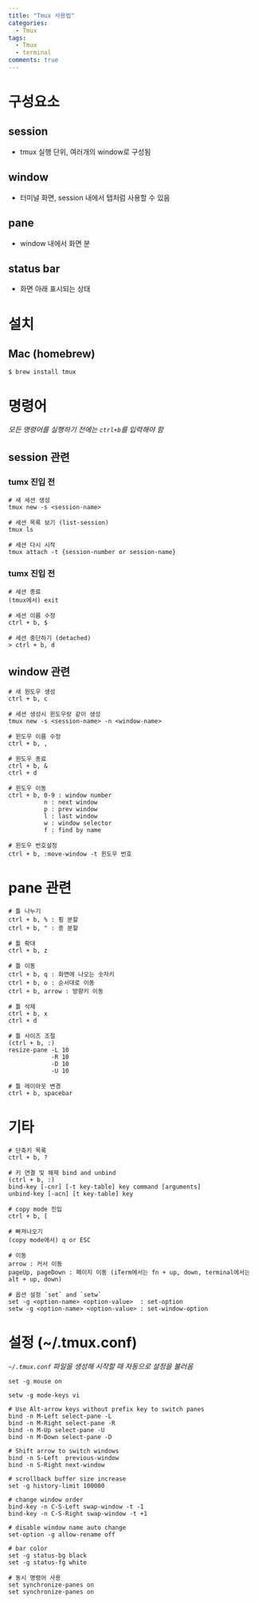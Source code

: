 ```yaml
---
title: "Tmux 사용법"
categories:
  - Tmux
tags:
  - Tmux
  - terminal
comments: true
---
```


# 구성요소
## session
- tmux 실행 단위, 여러개의 window로 구성됨
## window
- 터미널 화면, session 내에서 탭처럼 사용할 수 있음
## pane
- window 내에서 화면 분
## status bar
- 화면 아래 표시되는 상태

# 설치 
## Mac (homebrew)
```
$ brew install tmux
```

# 명령어
*모든 명령어를 실행하기 전에는 `ctrl+b`를 입력해야 함*

## session 관련
### tumx 진입 전
```shell
# 새 세션 생성
tmux new -s <session-name>
        
# 세션 목록 보기 (list-session)
tmux ls
        
# 세션 다시 시작
tmux attach -t {session-number or session-name}
```
### tumx 진입 전
```shell
# 세션 종료
(tmux에서) exit
        
# 세션 이름 수정
ctrl + b, $
        
# 세션 중단하기 (detached)
> ctrl + b, d
```

## window 관련
```shell
# 새 윈도우 생성
ctrl + b, c

# 세션 생성시 윈도우랑 같이 생성
tmux new -s <session-name> -n <window-name>

# 윈도우 이름 수정
ctrl + b, ,

# 윈도우 종료
ctrl + b, &
ctrl + d

# 윈도우 이동
ctrl + b, 0-9 : window number
          n : next window
          p : prev window
          l : last window
          w : window selector
          f : find by name

# 윈도우 번호설정
ctrl + b, :move-window -t 윈도우 번호
```

# pane 관련
```shell
# 틀 나누기
ctrl + b, % : 횡 분할
ctrl + b, " : 종 분할

# 틀 확대
ctrl + b, z

# 틀 이동
ctrl + b, q : 화면에 나오는 숫자키
ctrl + b, o : 순서대로 이동
ctrl + b, arrow : 방향키 이동

# 틀 삭제
ctrl + b, x
ctrl + d

# 틀 사이즈 조절
(ctrl + b, :)
resize-pane -L 10
            -R 10
            -D 10
            -U 10

# 틀 레이아웃 변경
ctrl + b, spacebar
```

# 기타
```shell
# 단축키 목록
ctrl + b, ?

# 키 연결 및 해제 bind and unbind
(ctrl + b, :)
bind-key [-cnr] [-t key-table] key command [arguments]
unbind-key [-acn] [t key-table] key

# copy mode 진입
ctrl + b, [

# 빠져나오기
(copy mode에서) q or ESC

# 이동
arrow : 커서 이동
pageUp, pageDown : 페이지 이동 (iTerm에서는 fn + up, down, terminal에서는 alt + up, down)

# 옵션 설정 `set` and `setw`
set -g <option-name> <option-value>  : set-option
setw -g <option-name> <option-value> : set-window-option
```

# 설정 (~/.tmux.conf)
*`~/.tmux.conf` 파일을 생성해 시작할 때 자동으로 설정을 불러옴*

```shell
set -g mouse on

setw -g mode-keys vi

# Use Alt-arrow keys without prefix key to switch panes
bind -n M-Left select-pane -L
bind -n M-Right select-pane -R
bind -n M-Up select-pane -U
bind -n M-Down select-pane -D

# Shift arrow to switch windows
bind -n S-Left  previous-window
bind -n S-Right next-window

# scrollback buffer size increase
set -g history-limit 100000

# change window order
bind-key -n C-S-Left swap-window -t -1
bind-key -n C-S-Right swap-window -t +1

# disable window name auto change
set-option -g allow-rename off

# bar color
set -g status-bg black
set -g status-fg white

# 동시 명령어 사용
set synchronize-panes on
set synchronize-panes on
```